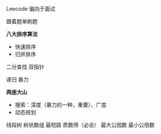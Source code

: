 Leecode 偏向于面试

跟着题单刷题

**八大排序算法**

- 快速排序
- 归并排序

二分查找 双指针

递归 暴力

**两座大山**

- 搜索：深度（暴力的一种，重要）、广度
- 动态规划

线段树 树状数组 最短路 质数筛（必会） 最大公因数 最小公倍数
